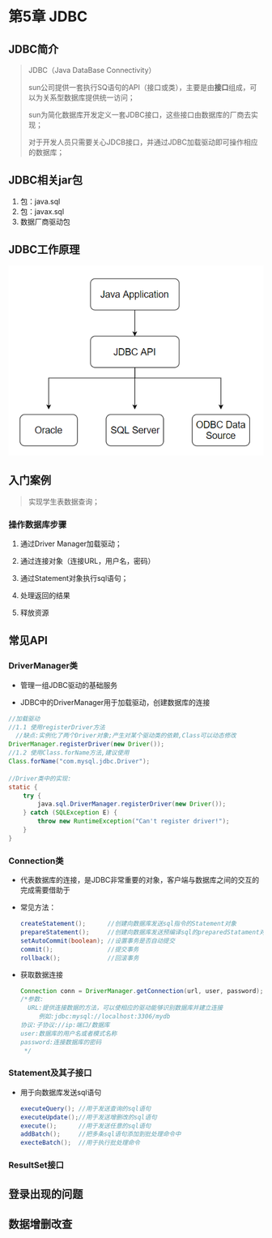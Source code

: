 # 第5章 JDBC

## JDBC简介

> JDBC（Java DataBase Connectivity）
>
> sun公司提供一套执行SQ语句的API（接口或类），主要是由**接口**组成，可以为关系型数据库提供统一访问；
>
> sun为简化数据库开发定义一套JDBC接口，这些接口由数据库的厂商去实现；
>
> 对于开发人员只需要关心JDCB接口，并通过JDBC加载驱动即可操作相应的数据库；



## JDBC相关jar包

1. 包：java.sql
2. 包：javax.sql
3. 数据厂商驱动包





## JDBC工作原理

![JDBC工作原理](../pics/1561341345845.png)





## 入门案例

> 实现学生表数据查询；

### 操作数据库步骤

1. 通过Driver Manager加载驱动；

2. 通过连接对象（连接URL，用户名，密码）

3. 通过Statement对象执行sql语句；

4. 处理返回的结果

5. 释放资源

   

## 常见API

### DriverManager类

- 管理一组JDBC驱动的基础服务

- JDBC中的DriverManager用于加载驱动，创建数据库的连接

```java
//加载驱动
//1.1 使用registerDriver方法
  //缺点:实例化了两个Driver对象;产生对某个驱动类的依赖,Class可以动态修改
DriverManager.registerDriver(new Driver());
//1.2 使用Class.forName方法,建议使用
Class.forName("com.mysql.jdbc.Driver");

//Driver类中的实现:
static {
    try {
        java.sql.DriverManager.registerDriver(new Driver());
    } catch (SQLException E) {
        throw new RuntimeException("Can't register driver!");
    }
}
```

### Connection类

- 代表数据库的连接，是JDBC非常重要的对象，客户端与数据库之间的交互的完成需要借助于

- 常见方法：

  ```java
  createStatement();      //创建向数据库发送sql指令的Statement对象
  prepareStatement();     //创建向数据库发送预编译sql的preparedStatament对象
  setAutoCommit(boolean); //设置事务是否自动提交
  commit();               //提交事务
  rollback();             //回滚事务
  ```

- 获取数据连接

  ```java
  Connection conn = DriverManager.getConnection(url, user, password);
  /*参数:
    URL:提供连接数据的方法，可以使相应的驱动能够识别数据库并建立连接
       例如:jdbc:mysql://localhost:3306/mydb
  协议:子协议://ip:端口/数据库
  user:数据库的用户名或者模式名称
  password:连接数据库的密码
   */
  ```

### Statement及其子接口

- 用于向数据库发送sql语句

  ```java
  executeQuery(); //用于发送查询的sql语句
  executeUpdate();//用于发送增删改的sql语句
  execute();      //用于发送任意的sql语句
  addBatch();     //把多条sql语句添加到批处理命令中
  execteBatch();  //用于执行批处理命令
  ```

  











### ResultSet接口





## 登录出现的问题





## 数据增删改查







